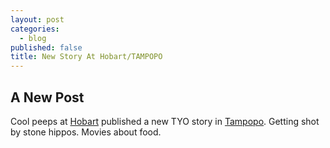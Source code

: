 ```yaml
---
layout: post
categories:
  - blog
published: false
title: New Story At Hobart/TAMPOPO
---
```

## A New Post

Cool peeps at [Hobart](http://www.hobartpulp.com/web_features/tampopo) published a new TYO story in [Tampopo](http://www.hobartpulp.com/web_features/tampopo). Getting shot by stone hippos. Movies about food.